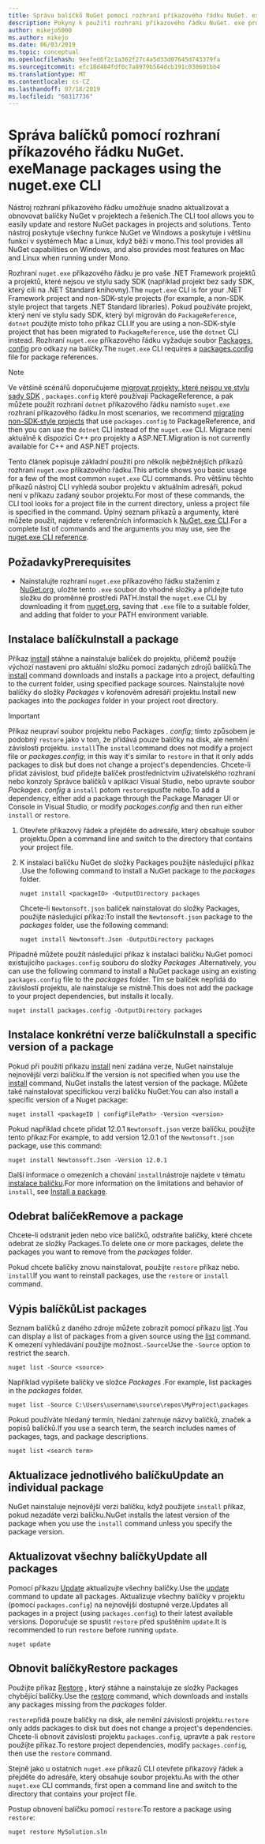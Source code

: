 ```yaml
---
title: Správa balíčků NuGet pomocí rozhraní příkazového řádku NuGet. exe
description: Pokyny k použití rozhraní příkazového řádku NuGet. exe pro práci s balíčky NuGet.
author: mikejo5000
ms.author: mikejo
ms.date: 06/03/2019
ms.topic: conceptual
ms.openlocfilehash: 9eefed6f2c1a362f27c4a5d33d07645d743379fa
ms.sourcegitcommit: efc18d484fdf0c7a8979b564dcb191c030601bb4
ms.translationtype: MT
ms.contentlocale: cs-CZ
ms.lasthandoff: 07/18/2019
ms.locfileid: "68317736"
---
```

# <a name="manage-packages-using-the-nugetexe-cli"></a><span data-ttu-id="bd479-103">Správa balíčků pomocí rozhraní příkazového řádku NuGet. exe</span><span class="sxs-lookup"><span data-stu-id="bd479-103">Manage packages using the nuget.exe CLI</span></span>

<span data-ttu-id="bd479-104">Nástroj rozhraní příkazového řádku umožňuje snadno aktualizovat a obnovovat balíčky NuGet v projektech a řešeních.</span><span class="sxs-lookup"><span data-stu-id="bd479-104">The CLI tool allows you to easily update and restore NuGet packages in projects and solutions.</span></span> <span data-ttu-id="bd479-105">Tento nástroj poskytuje všechny funkce NuGet ve Windows a poskytuje i většinu funkcí v systémech Mac a Linux, když běží v mono.</span><span class="sxs-lookup"><span data-stu-id="bd479-105">This tool provides all NuGet capabilities on Windows, and also provides most features on Mac and Linux when running under Mono.</span></span>

<span data-ttu-id="bd479-106">Rozhraní `nuget.exe` příkazového řádku je pro vaše .NET Framework projektů a projektů, které nejsou ve stylu sady SDK (například projekt bez sady SDK, který cílí na .NET Standard knihovny).</span><span class="sxs-lookup"><span data-stu-id="bd479-106">The `nuget.exe` CLI is for your .NET Framework project and non-SDK-style projects (for example, a non-SDK style project that targets .NET Standard libraries).</span></span> <span data-ttu-id="bd479-107">Pokud používáte projekt, který není ve stylu sady SDK, který byl migrován do `PackageReference`, `dotnet` použijte místo toho příkaz CLI.</span><span class="sxs-lookup"><span data-stu-id="bd479-107">If you are using a non-SDK-style project that has been migrated to `PackageReference`, use the `dotnet` CLI instead.</span></span> <span data-ttu-id="bd479-108">Rozhraní `nuget.exe` příkazového řádku vyžaduje soubor [Packages. config](../reference/packages-config.md) pro odkazy na balíčky.</span><span class="sxs-lookup"><span data-stu-id="bd479-108">The `nuget.exe` CLI requires a [packages.config](../reference/packages-config.md) file for package references.</span></span>

> [!NOTE]
> <span data-ttu-id="bd479-109">Ve většině scénářů doporučujeme [migrovat projekty, které nejsou ve stylu sady SDK](../reference/migrate-packages-config-to-package-reference.md) , `packages.config` které používají PackageReference, a pak můžete použít rozhraní `dotnet` příkazového řádku namísto `nuget.exe` rozhraní příkazového řádku.</span><span class="sxs-lookup"><span data-stu-id="bd479-109">In most scenarios, we recommend [migrating non-SDK-style projects](../reference/migrate-packages-config-to-package-reference.md) that use `packages.config` to PackageReference, and then you can use the `dotnet` CLI instead of the `nuget.exe` CLI.</span></span> <span data-ttu-id="bd479-110">Migrace není aktuálně k dispozici C++ pro projekty a ASP.NET.</span><span class="sxs-lookup"><span data-stu-id="bd479-110">Migration is not currently available for C++ and ASP.NET projects.</span></span>

<span data-ttu-id="bd479-111">Tento článek popisuje základní použití pro několik nejběžnějších příkazů rozhraní `nuget.exe` příkazového řádku.</span><span class="sxs-lookup"><span data-stu-id="bd479-111">This article shows you basic usage for a few of the most common `nuget.exe` CLI commands.</span></span> <span data-ttu-id="bd479-112">Pro většinu těchto příkazů nástroj CLI vyhledá soubor projektu v aktuálním adresáři, pokud není v příkazu zadaný soubor projektu.</span><span class="sxs-lookup"><span data-stu-id="bd479-112">For most of these commands, the CLI tool looks for a project file in the current directory, unless a project file is specified in the command.</span></span> <span data-ttu-id="bd479-113">Úplný seznam příkazů a argumenty, které můžete použít, najdete v referenčních informacích k [NuGet. exe CLI](../reference/nuget-exe-cli-reference.md).</span><span class="sxs-lookup"><span data-stu-id="bd479-113">For a complete list of commands and the arguments you may use, see the [nuget.exe CLI reference](../reference/nuget-exe-cli-reference.md).</span></span>

## <a name="prerequisites"></a><span data-ttu-id="bd479-114">Požadavky</span><span class="sxs-lookup"><span data-stu-id="bd479-114">Prerequisites</span></span>

- <span data-ttu-id="bd479-115">Nainstalujte rozhraní `nuget.exe` příkazového řádku stažením z [NuGet.org](https://dist.nuget.org/win-x86-commandline/latest/nuget.exe), uložte tento `.exe` soubor do vhodné složky a přidejte tuto složku do proměnné prostředí PATH.</span><span class="sxs-lookup"><span data-stu-id="bd479-115">Install the `nuget.exe` CLI by downloading it from [nuget.org](https://dist.nuget.org/win-x86-commandline/latest/nuget.exe), saving that `.exe` file to a suitable folder, and adding that folder to your PATH environment variable.</span></span>

## <a name="install-a-package"></a><span data-ttu-id="bd479-116">Instalace balíčku</span><span class="sxs-lookup"><span data-stu-id="bd479-116">Install a package</span></span>

<span data-ttu-id="bd479-117">Příkaz [install](../reference/cli-reference/cli-ref-install.md) stáhne a nainstaluje balíček do projektu, přičemž použije výchozí nastavení pro aktuální složku pomocí zadaných zdrojů balíčků.</span><span class="sxs-lookup"><span data-stu-id="bd479-117">The [install](../reference/cli-reference/cli-ref-install.md) command downloads and installs a package into a project, defaulting to the current folder, using specified package sources.</span></span> <span data-ttu-id="bd479-118">Nainstalujte nové balíčky do složky *Packages* v kořenovém adresáři projektu.</span><span class="sxs-lookup"><span data-stu-id="bd479-118">Install new packages into the *packages* folder in your project root directory.</span></span>

> [!IMPORTANT]
> <span data-ttu-id="bd479-119">Příkaz neupraví soubor projektu nebo Packages *. config*; tímto způsobem je podobný `restore` jako v tom, že přidává pouze balíčky na disk, ale nemění závislosti projektu. `install`</span><span class="sxs-lookup"><span data-stu-id="bd479-119">The `install`command does not modify a project file or *packages.config*; in this way it's similar to `restore` in that it only adds packages to disk but does not change a project's dependencies.</span></span> <span data-ttu-id="bd479-120">Chcete-li přidat závislost, buď přidejte balíček prostřednictvím uživatelského rozhraní nebo konzoly Správce balíčků v aplikaci Visual Studio, nebo upravte soubor *Packages. config* a `install` potom `restore`spusťte nebo.</span><span class="sxs-lookup"><span data-stu-id="bd479-120">To add a dependency, either add a package through the Package Manager UI or Console in Visual Studio, or modify *packages.config* and then run either `install` or `restore`.</span></span>

1. <span data-ttu-id="bd479-121">Otevřete příkazový řádek a přejděte do adresáře, který obsahuje soubor projektu.</span><span class="sxs-lookup"><span data-stu-id="bd479-121">Open a command line and switch to the directory that contains your project file.</span></span>

2. <span data-ttu-id="bd479-122">K instalaci balíčku NuGet do složky Packages použijte následující příkaz  .</span><span class="sxs-lookup"><span data-stu-id="bd479-122">Use the following command to install a NuGet package to the *packages* folder.</span></span>

    ```cli
    nuget install <packageID> -OutputDirectory packages
    ```

    <span data-ttu-id="bd479-123">Chcete-li `Newtonsoft.json` balíček nainstalovat do  složky Packages, použijte následující příkaz:</span><span class="sxs-lookup"><span data-stu-id="bd479-123">To install the `Newtonsoft.json` package to the *packages* folder, use the following command:</span></span>

    ```cli
    nuget install Newtonsoft.Json -OutputDirectory packages
    ```

<span data-ttu-id="bd479-124">Případně můžete použít následující příkaz k instalaci balíčku NuGet pomocí existujícího `packages.config` souboru do složky *Packages* .</span><span class="sxs-lookup"><span data-stu-id="bd479-124">Alternatively, you can use the following command to install a NuGet package using an existing `packages.config` file to the *packages* folder.</span></span> <span data-ttu-id="bd479-125">Tím se balíček nepřidá do závislostí projektu, ale nainstaluje se místně.</span><span class="sxs-lookup"><span data-stu-id="bd479-125">This does not add the package to your project dependencies, but installs it locally.</span></span>

```cli
nuget install packages.config -OutputDirectory packages
```

## <a name="install-a-specific-version-of-a-package"></a><span data-ttu-id="bd479-126">Instalace konkrétní verze balíčku</span><span class="sxs-lookup"><span data-stu-id="bd479-126">Install a specific version of a package</span></span>

<span data-ttu-id="bd479-127">Pokud při použití příkazu [install](../reference/cli-reference/cli-ref-install.md) není zadána verze, NuGet nainstaluje nejnovější verzi balíčku.</span><span class="sxs-lookup"><span data-stu-id="bd479-127">If the version is not specified when you use the [install](../reference/cli-reference/cli-ref-install.md) command, NuGet installs the latest version of the package.</span></span> <span data-ttu-id="bd479-128">Můžete také nainstalovat specifickou verzi balíčku NuGet:</span><span class="sxs-lookup"><span data-stu-id="bd479-128">You can also install a specific version of a Nuget package:</span></span>

```cli
nuget install <packageID | configFilePath> -Version <version>
```

<span data-ttu-id="bd479-129">Pokud například chcete přidat 12.0.1 `Newtonsoft.json` verze balíčku, použijte tento příkaz:</span><span class="sxs-lookup"><span data-stu-id="bd479-129">For example, to add version 12.0.1 of the `Newtonsoft.json` package, use this command:</span></span>

```cli
nuget install Newtonsoft.Json -Version 12.0.1
```

<span data-ttu-id="bd479-130">Další informace o omezeních a chování `install`nástroje najdete v tématu [instalace balíčku](#install-a-package).</span><span class="sxs-lookup"><span data-stu-id="bd479-130">For more information on the limitations and behavior of `install`, see [Install a package](#install-a-package).</span></span>

## <a name="remove-a-package"></a><span data-ttu-id="bd479-131">Odebrat balíček</span><span class="sxs-lookup"><span data-stu-id="bd479-131">Remove a package</span></span>

<span data-ttu-id="bd479-132">Chcete-li odstranit jeden nebo více balíčků, odstraňte balíčky, které chcete odebrat ze  složky Packages.</span><span class="sxs-lookup"><span data-stu-id="bd479-132">To delete one or more packages, delete the packages you want to remove from the *packages* folder.</span></span>

<span data-ttu-id="bd479-133">Pokud chcete balíčky znovu nainstalovat, použijte `restore` příkaz nebo. `install`</span><span class="sxs-lookup"><span data-stu-id="bd479-133">If you want to reinstall packages, use the `restore` or `install` command.</span></span>

## <a name="list-packages"></a><span data-ttu-id="bd479-134">Výpis balíčků</span><span class="sxs-lookup"><span data-stu-id="bd479-134">List packages</span></span>

<span data-ttu-id="bd479-135">Seznam balíčků z daného zdroje můžete zobrazit pomocí příkazu [list](../reference/cli-reference/cli-ref-list.md) .</span><span class="sxs-lookup"><span data-stu-id="bd479-135">You can display a list of packages from a given source using the [list](../reference/cli-reference/cli-ref-list.md) command.</span></span> <span data-ttu-id="bd479-136">K omezení vyhledávání použijte možnost.`-Source`</span><span class="sxs-lookup"><span data-stu-id="bd479-136">Use the `-Source` option to restrict the search.</span></span>

```cli
nuget list -Source <source>
```

<span data-ttu-id="bd479-137">Například vypíšete balíčky ve složce *Packages* .</span><span class="sxs-lookup"><span data-stu-id="bd479-137">For example, list packages in the *packages* folder.</span></span>

```cli
nuget list -Source C:\Users\username\source\repos\MyProject\packages
```

<span data-ttu-id="bd479-138">Pokud používáte hledaný termín, hledání zahrnuje názvy balíčků, značek a popisů balíčků.</span><span class="sxs-lookup"><span data-stu-id="bd479-138">If you use a search term, the search includes names of packages, tags, and package descriptions.</span></span>

```cli
nuget list <search term>
```

## <a name="update-an-individual-package"></a><span data-ttu-id="bd479-139">Aktualizace jednotlivého balíčku</span><span class="sxs-lookup"><span data-stu-id="bd479-139">Update an individual package</span></span>

<span data-ttu-id="bd479-140">NuGet nainstaluje nejnovější verzi balíčku, když použijete `install` příkaz, pokud nezadáte verzi balíčku.</span><span class="sxs-lookup"><span data-stu-id="bd479-140">NuGet installs the latest version of the package when you use the `install` command unless you specify the package version.</span></span>

## <a name="update-all-packages"></a><span data-ttu-id="bd479-141">Aktualizovat všechny balíčky</span><span class="sxs-lookup"><span data-stu-id="bd479-141">Update all packages</span></span>

<span data-ttu-id="bd479-142">Pomocí příkazu [Update](../reference/cli-reference/cli-ref-update.md) aktualizujte všechny balíčky.</span><span class="sxs-lookup"><span data-stu-id="bd479-142">Use the [update](../reference/cli-reference/cli-ref-update.md) command to update all packages.</span></span> <span data-ttu-id="bd479-143">Aktualizuje všechny balíčky v projektu (pomocí `packages.config`) na nejnovější dostupné verze.</span><span class="sxs-lookup"><span data-stu-id="bd479-143">Updates all packages in a project (using `packages.config`) to their latest available versions.</span></span> <span data-ttu-id="bd479-144">Doporučuje se spustit `restore` před spuštěním `update`.</span><span class="sxs-lookup"><span data-stu-id="bd479-144">It is recommended to run `restore` before running `update`.</span></span>

```cli
nuget update
```

## <a name="restore-packages"></a><span data-ttu-id="bd479-145">Obnovit balíčky</span><span class="sxs-lookup"><span data-stu-id="bd479-145">Restore packages</span></span>

<span data-ttu-id="bd479-146">Použijte příkaz [Restore](../reference/cli-reference/cli-ref-restore.md) , který stáhne a nainstaluje ze složky Packages chybějící  balíčky.</span><span class="sxs-lookup"><span data-stu-id="bd479-146">Use the [restore](../reference/cli-reference/cli-ref-restore.md) command, which downloads and installs any packages missing from the *packages* folder.</span></span>

<span data-ttu-id="bd479-147">`restore`přidá pouze balíčky na disk, ale nemění závislosti projektu.</span><span class="sxs-lookup"><span data-stu-id="bd479-147">`restore` only adds packages to disk but does not change a project's dependencies.</span></span> <span data-ttu-id="bd479-148">Chcete-li obnovit závislosti projektu `packages.config`, upravte a pak `restore` použijte příkaz.</span><span class="sxs-lookup"><span data-stu-id="bd479-148">To restore project dependencies, modify `packages.config`, then use the `restore` command.</span></span>

<span data-ttu-id="bd479-149">Stejně jako u ostatních `nuget.exe` příkazů CLI otevřete příkazový řádek a přejděte do adresáře, který obsahuje soubor projektu.</span><span class="sxs-lookup"><span data-stu-id="bd479-149">As with the other `nuget.exe` CLI commands, first open a command line and switch to the directory that contains your project file.</span></span>

<span data-ttu-id="bd479-150">Postup obnovení balíčku pomocí `restore`:</span><span class="sxs-lookup"><span data-stu-id="bd479-150">To restore a package using `restore`:</span></span>

```cli
nuget restore MySolution.sln
```